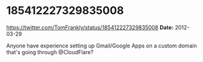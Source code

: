 # 185412227329835008
https://twitter.com/TomFrankly/status/185412227329835008
**Date:** 2012-03-29

Anyone have experience setting up Gmail/Google Apps on a custom domain that's going through @CloudFlare?
